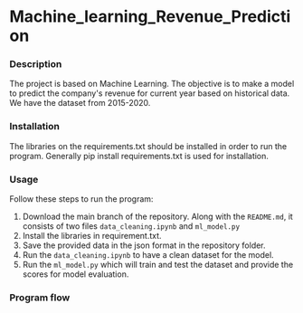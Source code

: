 # Machine_learning_Revenue_Prediction

### Description  

The project is based on Machine Learning. The objective is to make a model to predict the company's revenue for current year based on historical data. We have the dataset from 2015-2020. 

### Installation
The libraries on the requirements.txt should be installed in order to run the program.
Generally pip install requirements.txt is used for installation.

### Usage  
Follow these steps to run the program:

1. Download the main branch of the repository. Along with the `README.md`, it consists of two files `data_cleaning.ipynb` and `ml_model.py`
2. Install the libraries in requirement.txt.
3. Save the provided data in the json format in the repository folder.
4. Run the `data_cleaning.ipynb` to have a clean dataset for the model.
5. Run the `ml_model.py` which will train and test the dataset and provide the scores for model evaluation.

### Program flow
